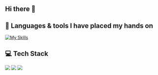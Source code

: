 ## Hi there 👋

## 📔 Languages & tools I have placed my hands on
[![My Skills](https://skillicons.dev/icons?i=nodejs,express,nextjs,vite,react,mongodb,postgres,html,css,js,tailwind,prisma,postman,npm,github,git,docker,vscode&perline=9)](https://skillicons.dev)

## 💻 Tech Stack

<img src="https://img.shields.io/badge/Node%20js-339933?style=for-the-badge&logo=nodedotjs&logoColor=white" /> <img src="https://img.shields.io/badge/Express%20js-000000?style=for-the-badge&logo=express&logoColor=white" /> <img src="https://img.shields.io/badge/React-20232A?style=for-the-badge&logo=react&logoColor=61DAFB" />
<!--
**silv-error/silv-error** is a ✨ _special_ ✨ repository because its `README.md` (this file) appears on your GitHub profile.

Here are some ideas to get you started:

- 🔭 I’m currently working on ...
- 🌱 I’m currently learning ...
- 👯 I’m looking to collaborate on ...
- 🤔 I’m looking for help with ...
- 💬 Ask me about ...
- 📫 How to reach me: ...
- 😄 Pronouns: ...
- ⚡ Fun fact: ...
-->

